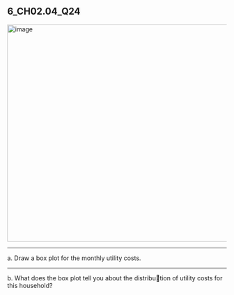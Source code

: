 ## 6_CH02.04_Q24

<img width="574" height="498" alt="image" src="https://github.com/user-attachments/assets/18f6bb7c-cc1f-4fd5-a554-81a31a5a6d25" />

---
a. Draw a box plot for the monthly utility costs.










---
b. What does the box plot tell you about the distribu￾tion of utility costs for this household?
